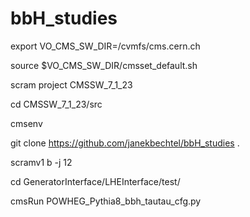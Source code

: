 # bbH_studies

export VO_CMS_SW_DIR=/cvmfs/cms.cern.ch

source $VO_CMS_SW_DIR/cmsset_default.sh

scram project CMSSW_7_1_23

cd CMSSW_7_1_23/src

cmsenv

git clone https://github.com/janekbechtel/bbH_studies .

scramv1 b -j 12

cd GeneratorInterface/LHEInterface/test/

cmsRun POWHEG_Pythia8_bbh_tautau_cfg.py



